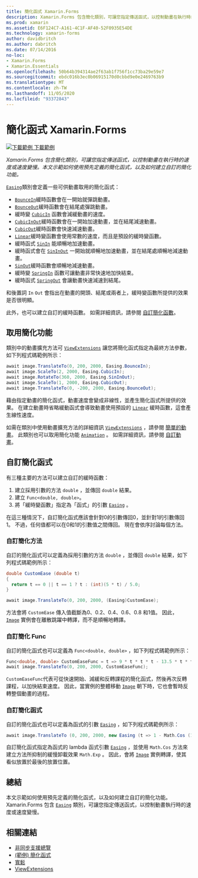 ```yaml
---
title: 簡化函式 Xamarin.Forms
description: Xamarin.Forms 包含簡化類別，可讓您指定傳送函式，以控制動畫在執行時的速度或速度變慢。 本文示範如何使用預先定義的簡化函式，以及如何建立自訂的簡化功能。
ms.prod: xamarin
ms.assetid: E6F124C7-A161-4C1F-AF40-52F0935E54DE
ms.technology: xamarin-forms
author: davidbritch
ms.author: dabritch
ms.date: 07/14/2016
no-loc:
- Xamarin.Forms
- Xamarin.Essentials
ms.openlocfilehash: 50b64b394314ae2f63ab1f756f1cc73ba29e59e7
ms.sourcegitcommit: ebdc016b3ec0b06915170d0cbbd9e0e2469763b9
ms.translationtype: MT
ms.contentlocale: zh-TW
ms.lasthandoff: 11/05/2020
ms.locfileid: "93372843"
---
```

# <a name="easing-functions-in-no-locxamarinforms"></a>簡化函式 Xamarin.Forms

[![下載範例](~/media/shared/download.png) 下載範例](/samples/xamarin/xamarin-forms-samples/userinterface-animation-easing)

_Xamarin.Forms 包含簡化類別，可讓您指定傳送函式，以控制動畫在執行時的速度或速度變慢。本文示範如何使用預先定義的簡化函式，以及如何建立自訂的簡化功能。_

[`Easing`](xref:Xamarin.Forms.Easing)類別會定義一些可供動畫取用的簡化函式：

- [`BounceIn`](xref:Xamarin.Forms.Easing.BounceIn)緩時函數會在一開始就彈跳動畫。
- [`BounceOut`](xref:Xamarin.Forms.Easing.BounceOut)緩時函數會在結尾處彈跳動畫。
- 緩時變 [`CubicIn`](xref:Xamarin.Forms.Easing.CubicIn) 函數會減緩動畫的速度。
- [`CubicInOut`](xref:Xamarin.Forms.Easing.CubicInOut)緩時函數會在一開始加速動畫，並在結尾減速動畫。
- [`CubicOut`](xref:Xamarin.Forms.Easing.CubicOut)緩時函數會快速減速動畫。
- [`Linear`](xref:Xamarin.Forms.Easing.Linear)緩時變函數會使用常數的速度，而且是預設的緩時變函數。
- 緩時函式 [`SinIn`](xref:Xamarin.Forms.Easing.SinIn) 能順暢地加速動畫。
- 緩時函式會在 [`SinInOut`](xref:Xamarin.Forms.Easing.SinInOut) 一開始就順暢地加速動畫，並在結尾處順暢地減速動畫。
- [`SinOut`](xref:Xamarin.Forms.Easing.SinOut)緩時函數會順暢地減速動畫。
- 緩時變 [`SpringIn`](xref:Xamarin.Forms.Easing.SpringIn) 函數可讓動畫非常快速地加快結束。
- 緩時函式 [`SpringOut`](xref:Xamarin.Forms.Easing.SpringOut) 會讓動畫快速減速到結尾。

和後置詞 `In` `Out` 會指出在動畫的開頭、結尾或兩者上，緩時變函數所提供的效果是否很明顯。

此外，也可以建立自訂的緩時函數。 如需詳細資訊，請參閱 [自訂簡化函數](#custom-easing-functions)。

## <a name="consuming-an-easing-function"></a>取用簡化功能

類別中的動畫擴充方法可 [`ViewExtensions`](xref:Xamarin.Forms.ViewExtensions) 讓您將簡化函式指定為最終方法參數，如下列程式碼範例所示：

```csharp
await image.TranslateTo(0, 200, 2000, Easing.BounceIn);
await image.ScaleTo(2, 2000, Easing.CubicIn);
await image.RotateTo(360, 2000, Easing.SinInOut);
await image.ScaleTo(1, 2000, Easing.CubicOut);
await image.TranslateTo(0, -200, 2000, Easing.BounceOut);
```

藉由指定動畫的簡化函式，動畫速度會變成非線性，並產生簡化函式所提供的效果。 在建立動畫時省略緩動函式會導致動畫使用預設的 [`Linear`](xref:Xamarin.Forms.Easing.Linear) 緩時函數，這會產生線性速度。

如需在類別中使用動畫擴充方法的詳細資訊 [`ViewExtensions`](xref:Xamarin.Forms.ViewExtensions) ，請參閱 [簡單的動畫](~/xamarin-forms/user-interface/animation/simple.md)。 此類別也可以取用簡化功能 [`Animation`](xref:Xamarin.Forms.Animation) 。 如需詳細資訊，請參閱 [自訂動畫](~/xamarin-forms/user-interface/animation/custom.md)。

## <a name="custom-easing-functions"></a>自訂簡化函式

有三種主要的方法可以建立自訂的緩時函數：

1. 建立採用引數的方法 `double` ，並傳回 `double` 結果。
1. 建立 `Func<double, double>`。
1. 將「緩時變函數」指定為「函式」的引數 [`Easing`](xref:Xamarin.Forms.Easing) 。

在這三種情況下，自訂簡化函式應該會針對0的引數傳回0，並針對1的引數傳回1。 不過，任何值都可以在0和1的引數值之間傳回。 現在會依序討論每個方法。

### <a name="custom-easing-method"></a>自訂簡化方法

自訂的簡化函式可以定義為採用引數的方法 `double` ，並傳回 `double` 結果，如下列程式碼範例所示：

```csharp
double CustomEase (double t)
{
  return t == 0 || t == 1 ? t : (int)(5 * t) / 5.0;
}

await image.TranslateTo(0, 200, 2000, (Easing)CustomEase);
```

方法會將 `CustomEase` 傳入值截斷為0、0.2、0.4、0.6、0.8 和1值。 因此， [`Image`](xref:Xamarin.Forms.Image) 實例會在離散跳躍中轉譯，而不是順暢地轉譯。

### <a name="custom-easing-func"></a>自訂簡化 Func

自訂的簡化函式也可以定義為 `Func<double, double>` ，如下列程式碼範例所示：

```csharp
Func<double, double> CustomEaseFunc = t => 9 * t * t * t - 13.5 * t * t + 5.5 * t;
await image.TranslateTo(0, 200, 2000, CustomEaseFunc);
```

`CustomEaseFunc`代表可從快速開始、減緩和反轉課程的簡化函式，然後再次反轉課程，以加快結束速度。 因此，當實例的整體移動 [`Image`](xref:Xamarin.Forms.Image) 朝下時，它也會暫時反轉整個動畫的過程。

### <a name="custom-easing-constructor"></a>自訂簡化函式

自訂的簡化函式也可以定義為函式的引數 [`Easing`](xref:Xamarin.Forms.Easing) ，如下列程式碼範例所示：

```csharp
await image.TranslateTo (0, 200, 2000, new Easing (t => 1 - Math.Cos (10 * Math.PI * t) * Math.Exp (-5 * t)));
```

自訂簡化函式指定為函式的 lambda 函式引數 [`Easing`](xref:Xamarin.Forms.Easing) ，並使用 `Math.Cos` 方法來建立方法所抑制的緩慢卸載效果 `Math.Exp` 。 因此，會將 [`Image`](xref:Xamarin.Forms.Image) 實例轉譯，使其看似放置於最後的放置位置。

## <a name="summary"></a>總結

本文示範如何使用預先定義的簡化函式，以及如何建立自訂的簡化功能。 Xamarin.Forms 包含 [`Easing`](xref:Xamarin.Forms.Easing) 類別，可讓您指定傳送函式，以控制動畫執行時的速度或速度變慢。

## <a name="related-links"></a>相關連結

- [非同步支援總覽](~/cross-platform/platform/async.md)
- [ (範例) 簡化函式 ](/samples/xamarin/xamarin-forms-samples/userinterface-animation-easing)
- [寬鬆](xref:Xamarin.Forms.Easing)
- [ViewExtensions](xref:Xamarin.Forms.ViewExtensions)